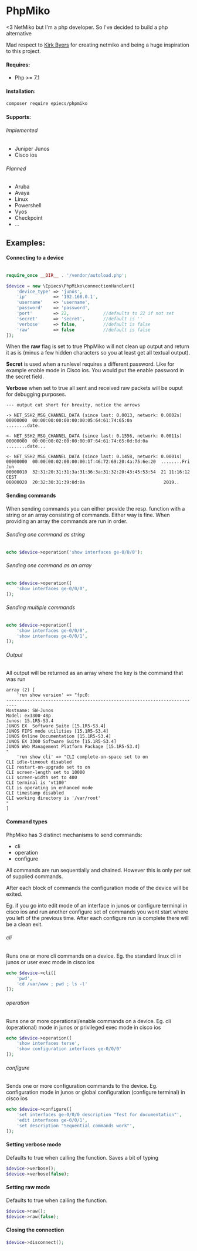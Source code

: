PhpMiko
=======

<3 NetMiko but I'm a php developer. So I've decided to build a php alternative

Mad respect to [Kirk Byers](https://github.com/ktbyers/netmiko) for creating netmiko and being a huge inspiration to this project.

#### Requires:

- Php >= 7.1

#### Installation:

```bash
composer require epiecs/phpmiko
```

#### Supports:

###### Implemented

- Juniper Junos
- Cisco ios

###### Planned

- Aruba
- Avaya
- Linux
- Powershell
- Vyos
- Checkpoint
- ...

## Examples:

#### Connecting to a device

```php

require_once __DIR__ . '/vendor/autoload.php';

$device = new \Epiecs\PhpMiko\connectionHandler([
	'device_type' => 'junos',
	'ip'          => '192.168.0.1',
	'username'    => 'username',
	'password'    => 'password',
	'port'        => 22,             //defaults to 22 if not set
	'secret'      => 'secret',       //default is ''
	'verbose'     => false,          //default is false
	'raw'         => false           //default is false
]);
```

When the __raw__ flag is set to true PhpMiko will not clean up output and return it as is (minus a few hidden characters so you at least get all textual output).

__Secret__ is used when a runlevel requires a different password. Like for example enable mode in Cisco ios. You would put the enable password in the secret field.

__Verbose__ when set to true all sent and received raw packets will be ouput for debugging purposes.

```plaintext
--- output cut short for brevity, notice the arrows

-> NET_SSH2_MSG_CHANNEL_DATA (since last: 0.0013, network: 0.0002s)
00000000  00:00:00:00:00:00:00:05:64:61:74:65:0a           ........date.

<- NET_SSH2_MSG_CHANNEL_DATA (since last: 0.1556, network: 0.0011s)
00000000  00:00:00:02:00:00:00:07:64:61:74:65:0d:0d:0a     ........date...

<- NET_SSH2_MSG_CHANNEL_DATA (since last: 0.1458, network: 0.0001s)
00000000  00:00:00:02:00:00:00:1f:46:72:69:20:4a:75:6e:20  ........Fri Jun
00000010  32:31:20:31:31:3a:31:36:3a:31:32:20:43:45:53:54  21 11:16:12 CEST
00000020  20:32:30:31:39:0d:0a                              2019..
```

#### Sending commands

When sending commands you can either provide the resp. function with a string or an array consisting of commands. Either way is fine. When providing an array the commands are run in order.

###### Sending one command as string

```php
echo $device->operation('show interfaces ge-0/0/0');
```

###### Sending one command as an array

```php
echo $device->operation([
	'show interfaces ge-0/0/0',
]);
```

###### Sending multiple commands

```php
echo $device->operation([
	'show interfaces ge-0/0/0',
	'show interfaces ge-0/0/1',
]);
```

###### Output

All output will be returned as an array where the key is the command that was run

```plaintext
array (2) [
    'run show version' => "fpc0:
--------------------------------------------------------------------------
Hostname: SW-Junos
Model: ex3300-48p
Junos: 15.1R5-S3.4
JUNOS EX  Software Suite [15.1R5-S3.4]
JUNOS FIPS mode utilities [15.1R5-S3.4]
JUNOS Online Documentation [15.1R5-S3.4]
JUNOS EX 3300 Software Suite [15.1R5-S3.4]
JUNOS Web Management Platform Package [15.1R5-S3.4]
"
    'run show cli' => "CLI complete-on-space set to on
CLI idle-timeout disabled
CLI restart-on-upgrade set to on
CLI screen-length set to 10000
CLI screen-width set to 400
CLI terminal is 'vt100'
CLI is operating in enhanced mode
CLI timestamp disabled
CLI working directory is '/var/root'
"
]
```

#### Command types

PhpMiko has 3 distinct mechanisms to send commands:

- cli
- operation
- configure

All commands are run sequentially and chained. However this is only per set of supplied commands.

After each block of commands the configuration mode of the device will be exited.

Eg. if you go into edit mode of an interface in junos or configure terminal in cisco ios and run another configure set of commands you wont start where you left of the previous time. After each configure run is complete there will be a clean exit.

###### cli

Runs one or more cli commands on a device.
Eg. the standard linux cli in junos or user exec mode in cisco ios

```php
echo $device->cli([
	'pwd',
	'cd /var/www ; pwd ; ls -l'
]);
```

###### operation

Runs one or more operational/enable commands on a device.
Eg. cli (operational) mode in junos or privileged exec mode in cisco ios


```php
echo $device->operation([
	'show interfaces terse',
	'show configuration interfaces ge-0/0/0'
]);
```

###### configure

Sends one or more configuration commands to the device.
Eg. configuration mode in junos or global configuration (configure terminal) in cisco ios

```php
echo $device->configure([
	'set interfaces ge-0/0/0 description "Test for documentation"',
	'edit interfaces ge-0/0/1',
	'set description "Sequential commands work"',
]);
```

#### Setting verbose mode

Defaults to true when calling the function. Saves a bit of typing

```php
$device->verbose();
$device->verbose(false);
```

#### Setting raw mode

Defaults to true when calling the function.

```php
$device->raw();
$device->raw(false);
```

#### Closing the connection

```php
$device->disconnect();
```
